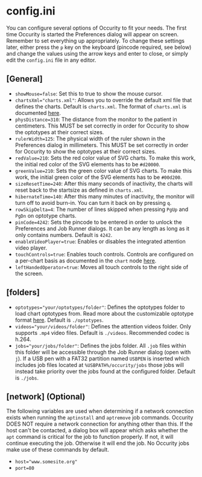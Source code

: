 # config.ini
You can configure several options of Occurity to fit your needs. The first time Occurity is started the Preferences dialog will appear on screen. Remember to set everything up appropriately. To change these settings later, either press the `p` key on the keyboard (pincode required, see below) and change the values using the arrow keys and enter to close, or simply edit the `config.ini` file in any editor.

## [General]
* `showMouse=false`: Set this to true to show the mouse cursor.
* `chartsXml="charts.xml"`: Allows you to override the default xml file that defines the charts. Default is `charts.xml`. The format of `charts.xml` is documented [here](docs/CHARTSXML.md).
* `physDistance=310`: The distance from the monitor to the patient in centimeters. This MUST be set correctly in order for Occurity to show the optotypes at their correct sizes.
* `rulerWidth=125`: The physical width of the ruler shown in the Preferences dialog in millimeters. This MUST be set correctly in order for Occurity to show the optotypes at their correct sizes.
* `redValue=210`: Sets the red color value of SVG charts. To make this work, the initial red color of the SVG elements has to be `#d20000`.
* `greenValue=210`: Sets the green color value of SVG charts. To make this work, the initial green color of the SVG elements has to be `#00d200`.
* `sizeResetTime=240`: After this many seconds of inactivity, the charts will reset back to the startsize as defined in `charts.xml`.
* `hibernateTime=140`: After this many minutes of inactivity, the monitor will turn off to avoid burn-in. You can turn it back on by pressing `q`.
* `rowSkipDelta=4`: The number of lines skipped when pressing `PgUp` and `PgDn` on optotype charts.
* `pinCode=4242`: Sets the pincode to be entered in order to unlock the Preferences and Job Runner dialogs. It can be any length as long as it only contains numbers. Default is `4242`.
* `enableVideoPlayer=true`: Enables or disables the integrated attention video player.
* `touchControls=true`: Enables touch controls. Controls are configured on a per-chart basis as documented in the `chart` node [here](CHARTSXML.md#chart-nodes).
* `leftHandedOperator=true`: Moves all touch controls to the right side of the screen.

## [folders]
* `optotypes="your/optotypes/folder"`: Defines the optotypes folder to load chart optotypes from. Read more about the customizable optotype format [here](OPTOTYPES.md). Default is `./optotypes`.
* `videos="your/videos/folder"`: Defines the attention videos folder. Only supports `.mp4` video files. Default is `./videos`. Recommended codec is h.264.
* `jobs="your/jobs/folder"`: Defines the jobs folder. All `.job` files within this folder will be accessible through the Job Runner dialog (open with `j`). If a USB pen with a FAT32 partition named `USBPEN` is inserted which includes job files located at `%USBPATH%/occurity/jobs` those jobs will instead take priority over the jobs found at the configured folder. Default is `./jobs`.

## [network] (Optional)
The following variables are used when determining if a network connection exists when running the `aptinstall` and `aptremove` job commands. Occurity DOES NOT require a network connection for anything other than this. If the host can't be contacted, a dialog box will appear which asks whether the `apt` command is critical for the job to function properly. If not, it will continue executing the job. Otherwise it will end the job. No Occurity jobs make use of these commands by default.
* `host="www.somesite.org"`
* `port=80`
